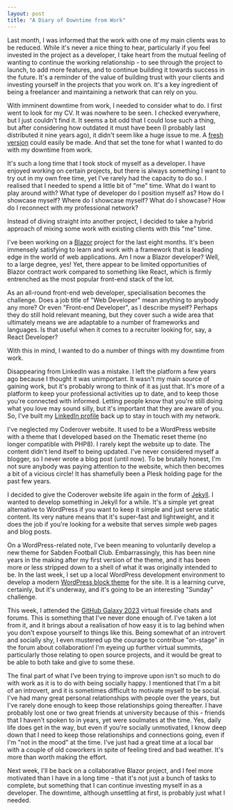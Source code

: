 ```yaml
---
layout: post
title: "A Diary of Downtime from Work"
---
```


Last month, I was informed that the work with one of my main clients was to be reduced. While it's never a nice thing to hear, particularly if you feel invested in the project as a developer, I take heart from the mutual feeling of wanting to continue the working relationship - to see through the project to launch, to add more features, and to continue building it towards success in the future. It's a reminder of the value of building trust with your clients and investing yourself in the projects that you work on. It's a key ingredient of being a freelancer and maintaining a network that can rely on you.

With imminent downtime from work, I needed to consider what to do. I first went to look for my CV. It was nowhere to be seen. I checked everywhere, but I just couldn't find it. It seems a bit odd that I could lose such a thing, but after considering how outdated it must have been (I probably last distributed it nine years ago), it didn't seem like a huge issue to me. A [fresh version](/assets/documents/philip-tomlinson-profile-v1.pdf) could easily be made. And that set the tone for what I wanted to do with my downtime from work.

It's such a long time that I took stock of myself as a developer. I have enjoyed working on certain projects, but there is always something I want to try out in my own free time, yet I've rarely had the capacity to do so. I realised that I needed to spend a little bit of "me" time. What do I want to play around with? What type of developer do I position myself as? How do I showcase myself? Where do I showcase myself? What do I showcase? How do I reconnect with my professional network?

Instead of diving straight into another project, I decided to take a hybrid approach of mixing some work with existing clients with this "me" time.

I've been working on a [Blazor](https://dotnet.microsoft.com/en-us/apps/aspnet/web-apps/blazor) project for the last eight months. It's been immensely satisfying to learn and work with a framework that is leading edge in the world of web applications. Am I now a Blazor developer? Well, to a large degree, yes! Yet, there appear to be limited opportunities of Blazor contract work compared to something like React, which is firmly entrenched as the most popular front-end stack of the lot.

As an all-round front-end web developer, specialisation becomes the challenge. Does a job title of "Web Developer" mean anything to anybody any more? Or even "Front-end Developer", as I describe myself? Perhaps they do still hold relevant meaning, but they cover such a wide area that ultimately means we are adaptable to a number of frameworks and languages. Is that useful when it comes to a recruiter looking for, say, a React Developer?

With this in mind, I wanted to do a number of things with my downtime from work.

Disappearing from LinkedIn was a mistake. I left the platform a few years ago because I thought it was unimportant. It wasn't my main source of gaining work, but it's probably wrong to think of it as just that. It's more of a platform to keep your professional activities up to date, and to keep those you're connected with informed. Letting people know that you're still doing what you love may sound silly, but it's important that they are aware of you. So, I've built my [LinkedIn profile](https://www.linkedin.com/in/philtdev/) back up to stay in touch with my network.

I've neglected my Coderover website. It used to be a WordPress website with a theme that I developed based on the Thematic reset theme (no longer compatible with PHP8). I rarely kept the website up to date. The content didn't lend itself to being updated. I've never considered myself a blogger, so I never wrote a blog post (until now). To be brutally honest, I'm not sure anybody was paying attention to the website, which then becomes a bit of a vicious circle! It has shamefully been a Plesk holding page for the past few years.

I decided to give the Coderover website life again in the form of [Jekyll](https://jekyllrb.com/). I wanted to develop something in Jekyll for a while. It's a simple yet great alternative to WordPress if you want to keep it simple and just serve static content. Its very nature means that it's super-fast and lightweight, and it does the job if you're looking for a website that serves simple web pages and blog posts. 

On a WordPress-related note, I've been meaning to voluntarily develop a new theme for Sabden Football Club. Embarrassingly, this has been nine years in the making after my first version of the theme, and it has been more or less stripped down to a shell of what it was originally intended to be. In the last week, I set up a local WordPress development environment to develop a modern [WordPress block theme](https://wordpress.org/documentation/article/block-themes/) for the site. It is a learning curve, certainly, but it's underway, and it's going to be an interesting "Sunday" challenge.

This week, I attended the [GitHub Galaxy 2023](https://galaxy.github.com/) virtual fireside chats and forums. This is something that I've never done enough of. I've taken a lot from it, and it brings about a realisation of how easy it is to lag behind when you don't expose yourself to things like this. Being somewhat of an introvert and socially shy, I even mustered up the courage to contribue "on-stage" in the forum about collaboration! I'm eyeing up further virtual summits, particularly those relating to open source projects, and it would be great to be able to both take and give to some these.

The final part of what I've been trying to improve upon isn't so much to do with work as it is to do with being socially happy. I mentioned that I'm a bit of an introvert, and it is sometimes difficult to motivate myself to be social. I've had many great personal relationships with people over the years, but I've rarely done enough to keep those relationships going thereafter. I have probably lost one or two great friends at university because of this - friends that I haven't spoken to in years, yet were soulmates at the time. Yes, daily life does get in the way, but even if you're socially unmotivated, I know deep down that I need to keep those relationships and connections going, even if I'm "not in the mood" at the time. I've just had a great time at a local bar with a couple of old coworkers in spite of feeling tired and bad weather. It's more than worth making the effort.

Next week, I'll be back on a collaborative Blazor project, and I feel more motivated than I have in a long time - that it's not just a bunch of tasks to complete, but something that I can continue investing myself in as a developer. The downtime, although unsettling at first, is probably just what I needed.
